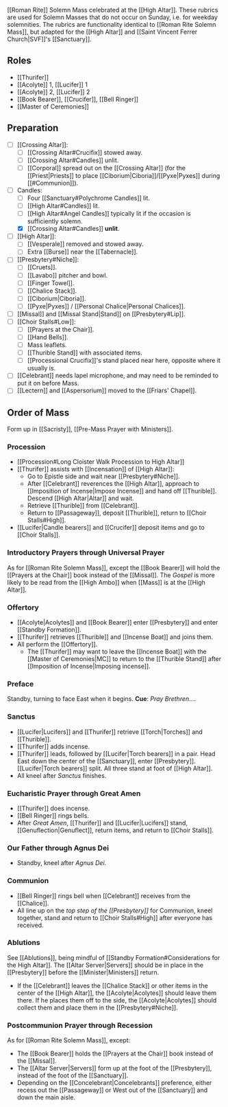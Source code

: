 [[Roman Rite]] Solemn Mass celebrated at the [[High Altar]]. These rubrics are used for Solemn Masses that do not occur on Sunday, i.e. for weekday solemnities. The rubrics are functionality identical to [[Roman Rite Solemn Mass]], but adapted for the [[High Altar]] and [[Saint Vincent Ferrer Church|SVF]]'s [[Sanctuary]].

## Roles
- [[Thurifer]]
- [[Acolyte]] 1, [[Lucifer]] 1
- [[Acolyte]] 2, [[Lucifer]] 2
- [[Book Bearer]], [[Crucifer]], [[Bell Ringer]]
- [[Master of Ceremonies]]

## Preparation
- [ ] [[Crossing Altar]]:
	- [ ] [[Crossing Altar#Crucifix]] stowed away.
	- [ ] [[Crossing Altar#Candles]] unlit.
	- [ ] [[Corporal]] spread out on the [[Crossing Altar]] (for the [[Priest|Priests]] to place [[Ciborium|Ciboria]]/[[Pyxe|Pyxes]] during [[#Communion]]).
- [ ] Candles:
	- [ ] Four [[Sanctuary#Polychrome Candles]] lit.
	- [ ] [[High Altar#Candles]] lit.
	- [ ] [[High Altar#Angel Candles]] typically lit if the occasion is sufficiently solemn.
	- [X] [[Crossing Altar#Candles]] **unlit**.
- [ ] [[High Altar]]:
	- [ ] [[Vesperale]] removed and stowed away.
	- [ ] Extra [[Burse]] near the [[Tabernacle]].
- [ ] [[Presbytery#Niche]]:
	- [ ] [[Cruets]].
	- [ ] [[Lavabo]] pitcher and bowl.
	- [ ] [[Finger Towel]].
	- [ ] [[Chalice Stack]].
	- [ ] [[Ciborium|Ciboria]].
	- [ ] [[Pyxe|Pyxes]] / [[Personal Chalice|Personal Chalices]].
- [ ] [[Missal]] and [[Missal Stand|Stand]] on [[Presbytery#Lip]].
- [ ] [[Choir Stalls#Low]]:
	- [ ] [[Prayers at the Chair]].
	- [ ] [[Hand Bells]].
	- [ ] Mass leaflets.
	- [ ] [[Thurible Stand]] with associated items.
	- [ ] [[Processional Crucifix]]'s stand placed near here, opposite where it usually is.
- [ ] [[Celebrant]] needs lapel microphone, and may need to be reminded to put it on before Mass.
- [ ] [[Lectern]] and [[Aspersorium]] moved to the [[Friars' Chapel]].

## Order of Mass
Form up in [[Sacristy]], [[Pre-Mass Prayer with Ministers]].

### Procession
- [[Procession#Long Cloister Walk Procession to High Altar]]
- [[Thurifer]] assists with [[Incensation]] of [[High Altar]]:
	- Go to Epistle side and wait near [[Presbytery#Niche]].
	- After [[Celebrant]] reverences the [[High Altar]], approach to [[Imposition of Incense|Impose Incense]] and hand off [[Thurible]]. Descend [[High Altar|Altar]] and wait.
	- Retrieve [[Thurible]] from [[Celebrant]].
	- Return to [[Passageway]], deposit [[Thurible]], return to [[Choir Stalls#High]].
- [[Lucifer|Candle bearers]] and [[Crucifer]] deposit items and go to [[Choir Stalls]].

### Introductory Prayers through Universal Prayer
As for [[Roman Rite Solemn Mass]], except the [[Book Bearer]] will hold the [[Prayers at the Chair]] book instead of the [[Missal]]. The _Gospel_ is more likely to be read from the [[High Ambo]] when [[Mass]] is at the [[High Altar]].

### Offertory
- [[Acolyte|Acolytes]] and [[Book Bearer]] enter [[Presbytery]] and enter [[Standby Formation]]. 
- [[Thurifer]] retrieves [[Thurible]] and [[Incense Boat]] and joins them.
- All perform the [[Offertory]].
	- The [[Thurifer]] may want to leave the [[Incense Boat]] with the [[Master of Ceremonies|MC]] to return to the [[Thurible Stand]] after [[Imposition of Incense|Imposing incense]].

### Preface
Standby, turning to face East when it begins. **Cue**: _Pray Brethren..._.

### Sanctus
- [[Lucifer|Lucifers]] and [[Thurifer]] retrieve [[Torch|Torches]] and [[Thurible]].
- [[Thurifer]] adds incense.
- [[Thurifer]] leads, followed by [[Lucifer|Torch bearers]] in a pair. Head East down the center of the [[Sanctuary]], enter [[Presbytery]]. [[Lucifer|Torch bearers]] split. All three stand at foot of [[High Altar]].
- All kneel after _Sanctus_ finishes.

### Eucharistic Prayer through Great Amen
- [[Thurifer]] does incense.
- [[Bell Ringer]] rings bells.
- After _Great Amen_, [[Thurifer]] and [[Lucifer|Lucifers]] stand, [[Genuflection|Genuflect]], return items, and return to [[Choir Stalls]].

### Our Father through Agnus Dei
- Standby, kneel after _Agnus Dei_.

### Communion
- [[Bell Ringer]] rings bell when [[Celebrant]] receives from the [[Chalice]].
- All line up on the _top step of the [[Presbytery]]_ for Communion, kneel together, stand and return to [[Choir Stalls#High]] after everyone has received.

### Ablutions
See [[Ablutions]], being mindful of [[Standby Formation#Considerations for the High Altar]]. The [[Altar Server|Servers]] should be in place in the [[Presbytery]] before the [[Minister|Ministers]] return.

- If the [[Celebrant]] leaves the [[Chalice Stack]] or other items in the center of the [[High Altar]], the [[Acolyte|Acolytes]] should leave them there. If he places them off to the side, the [[Acolyte|Acolytes]] should collect them and place them in the [[Presbytery#Niche]].

### Postcommunion Prayer through Recession
As for [[Roman Rite Solemn Mass]], except:

- The [[Book Bearer]] holds the [[Prayers at the Chair]] book instead of the [[Missal]].
- The [[Altar Server|Servers]] form up at the foot of the [[Presbytery]], instead of the foot of the [[Sanctuary]].
- Depending on the [[Concelebrant|Concelebrants]] preference, either recess out the [[Passageway]] or West out of the [[Sanctuary]] and down the main aisle.